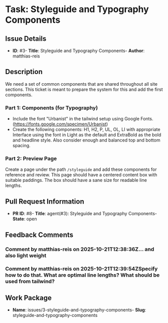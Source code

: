 # Task: Styleguide and Typography Components
## Issue Details
- **ID**: #3- **Title**: Styleguide and Typography Components- **Author**: matthias-reis
## Description
We need a set of common components that are shared throughout all site sections. This ticket is meant to prepare the system for this and add the first components.

### Part 1: Components (for Typography)

- Include the font &quot;Urbanist&quot; in the tailwind setup using Google Fonts. (https://fonts.google.com/specimen/Urbanist)
- Create the following components: H1, H2, P, UL, OL, LI with appropriate Interface using the font in Light as the default and ExtraBold as the bold and headline style. Also consider enough and balanced top and bottom spacing.

### Part 2: Preview Page

Create a page under the path `/styleguide` and add these components for reference and review. This page should have a centered content box with suitable paddings. The box should have a sane size for readable line lengths.

## Pull Request Information
- **PR ID**: #8- **Title**: agent(#3): Styleguide and Typography Components- **State**: open
## Feedback Comments
### Comment by matthias-reis on 2025-10-21T12:38:36Z... and also light weight
### Comment by matthias-reis on 2025-10-21T12:39:54ZSpecify how to do that. What are optimal line lengths? What should be used from tailwind?

## Work Package
- **Name**: issues/3-styleguide-and-typography-components- **Slug**: styleguide-and-typography-components